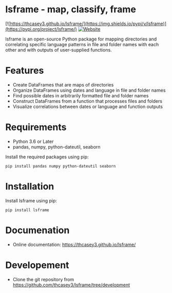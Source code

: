# lsframe - map, classify, frame

[![https://thcasey3.github.io/lsframe/](https://img.shields.io/pypi/v/lsframe)](https://pypi.org/project/lsframe/)
[![Website](https://img.shields.io/website?down_message=offline&label=Documentation&up_message=online&url=https%3A%2F%2Fthcasey3.github.io%2Flsframe%2Findex.html)](https://thcasey3.github.io/lsframe/)

lsframe is an open-source Python package for mapping directories and correlating specific language patterns in file and folder names with each other and with outputs of user-supplied functions.

# Features

- Create DataFrames that are maps of directories
- Organize DataFrames using dates and language in file and folder names
- Find possible dates in arbitrarily formatted file and folder names 
- Construct DataFrames from a function that processes files and folders
- Visualize correlations between dates or language and function outputs

# Requirements

  - Python 3.6 or Later
  - pandas, numpy, python-dateutil, seaborn

Install the required packages using pip:
```console
pip install pandas numpy python-dateutil seaborn
```

# Installation

Install lsframe using pip:

```console
pip install lsframe
```

# Documenation

- Online documentation: https://thcasey3.github.io/lsframe/

# Developement 

  - Clone the git repository from https://github.com/thcasey3/lsframe/tree/development
